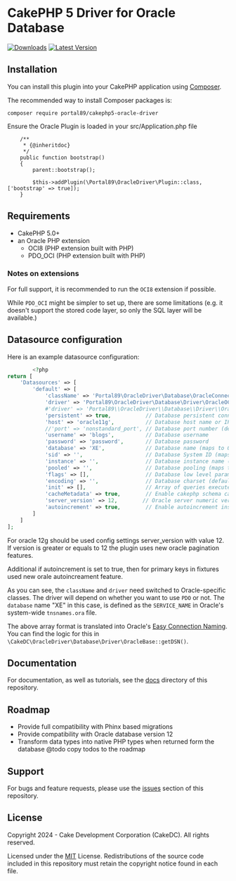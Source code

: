 # CakePHP 5 Driver for Oracle Database

[![Downloads](https://poser.pugx.org/portal89/cakephp5-oracle-driver/d/total.png)](https://packagist.org/packages/portal89/cakephp5-oracle-driver)
[![Latest Version](https://poser.pugx.org/portal89/cakephp5-oracle-driver/v/stable.png)](https://packagist.org/packages/portal89/cakephp5-oracle-driver)


## Installation

You can install this plugin into your CakePHP application using
[Composer](http://getcomposer.org).

The recommended way to install Composer packages is:

```
composer require portal89/cakephp5-oracle-driver
```


Ensure the Oracle Plugin is loaded in your src/Application.php file

```
    /**
     * {@inheritdoc}
     */
    public function bootstrap()
    {
        parent::bootstrap();

        $this->addPlugin(\Portal89\OracleDriver\Plugin::class, ['bootstrap' => true]);
    }
```


## Requirements

- CakePHP 5.0+
- an Oracle PHP extension
  - OCI8 (PHP extension built with PHP)
  - PDO_OCI (PHP extension built with PHP)

### Notes on extensions

For full support, it is recommended to run the `OCI8` extension if possible.

While `PDO_OCI` might be simpler to set up, there are some limitations (e.g.
it doesn't support the stored code layer, so only the SQL layer will be
available.)

## Datasource configuration

Here is an example datasource configuration:

```php
        <?php
return [
    'Datasources' => [
        'default' => [
            'className' => 'Portal89\OracleDriver\Database\OracleConnection',
            'driver' => 'Portal89\OracleDriver\Database\Driver\OracleOCI', # For OCI8
            #'driver' => 'Portal89\\OracleDriver\\Database\\Driver\\OraclePDO', # For PDO_OCI
            'persistent' => true,           // Database persistent connection between http requests
            'host' => 'oracle11g',          // Database host name or IP address
            //'port' => 'nonstandard_port', // Database port number (default: 1521)
            'username' => 'blogs',          // Database username
            'password' => 'password',       // Database password
            'database' => 'XE',             // Database name (maps to Oracle's `SERVICE_NAME`)
            'sid' => '',                    // Database System ID (maps to Oracle's `SID`)
            'instance' => '',               // Database instance name (maps to Oracle's `INSTANCE_NAME`)
            'pooled' => '',                 // Database pooling (maps to Oracle's `SERVER=POOLED`)
            'flags' => [],                  // Database low level parameters for OCI or PDO connection. Auto-generated by default
            'encoding' => '',               // Database charset (default same as database charset)
            'init' => [],                   // Array of queries executed at connection
            'cacheMetadata' => true,        // Enable cakephp schema caching
            'server_version' => 12,        // Oracle server numeric version ex.: 11,12,19
            'autoincrement' => true,        // Enable autoincrement insteadof custom triggers in case of oracle 12+
        ]
    ]
];
```

For oracle 12g should be used config settings server_version with value 12.
If version is greater or equals to 12 the plugin uses new oracle pagination features.

Additional if autoincrement is set to true, then for primary keys in fixtures used
new orale autoincreament feature.

As you can see, the `className` and `driver` need switched to Oracle-specific
classes. The driver will depend on whether you want to use `PDO` or not. The
`database` name "XE" in this case, is defined as the `SERVICE_NAME` in Oracle's
system-wide `tnsnames.ora` file.

The above array format is translated into Oracle's
[Easy Connection Naming][oracle-ecn]. You can find the logic for this in
`\CakeDC\OracleDriver\Database\Driver\OracleBase::getDSN()`.

[oracle-ecn]: https://docs.oracle.com/cd/B19306_01/network.102/b14212/naming.htm#sthref783

Documentation
-------------

For documentation, as well as tutorials, see the [docs](docs/Home.md) directory of this repository.

Roadmap
-------------
- Provide full compatibility with Phinx based migrations
- Provide compatibility with Oracle database version 12
- Transform data types into native PHP types when returned form the database
@todo copy todos to the roadmap

Support
-------

For bugs and feature requests, please use the [issues](https://github.com/portal89/cakephp5-oracle-driver/issues) section of this repository.

License
-------

Copyright 2024 - Cake Development Corporation (CakeDC). All rights reserved.

Licensed under the [MIT](http://www.opensource.org/licenses/mit-license.php) License. Redistributions of the source code included in this repository must retain the copyright notice found in each file.

